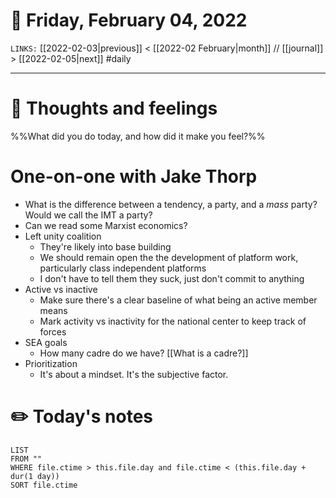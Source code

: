 # 📅 Friday, February 04, 2022
`LINKS:` [[2022-02-03|previous]] < [[2022-02 February|month]] // [[journal]] > [[2022-02-05|next]] 
#daily

---
# 💭 Thoughts and feelings
%%What did you do today, and how did it make you feel?%%
 
# One-on-one with Jake Thorp
- What is the difference between a tendency, a party, and a *mass* party? Would we call the IMT a party?
- Can we read some Marxist economics?
- Left unity coalition
	- They're likely into base building
	- We should remain open the the development of platform work, particularly class independent platforms
	- I don't have to tell them they suck, just don't commit to anything
- Active vs inactive
	- Make sure there's a clear baseline of what being an active member means
	- Mark activity vs inactivity for the national center to keep track of forces
- SEA goals
	- How many cadre do we have? [[What is a cadre?]]
- Prioritization
	- It's about a mindset. It's the subjective factor. 

# ✏️ Today's notes
```dataview
LIST 
FROM ""
WHERE file.ctime > this.file.day and file.ctime < (this.file.day + dur(1 day))
SORT file.ctime
```
